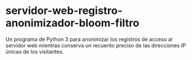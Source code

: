 # servidor-web-registro-anonimizador-bloom-filtro
Un programa de Python 3 para anonimizar los registros de acceso al servidor web mientras conserva un recuento preciso de las direcciones IP únicas de los visitantes.
